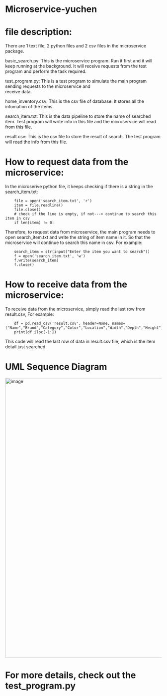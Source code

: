 # Microservice-yuchen
# file description:
There are 1 text file, 2 python files and 2 csv files in the microservice package.

basic_search.py: This is the microservice program. Run it first and it will keep running at the background.
                 It will receive requests from the test program and perform the task required.

test_program.py: This is a test program to simulate the main program sending requests to the microservice and  
                 receive data.

home_inventory.csv: This is the csv file of database. It stores all the infomation of the items.

search_item.txt: This is the data pipeline to store the name of searched item. Test program will write info in this
                 file and the microservice will read from this file.

result.csv: This is the csv file to store the result of search. The test program will read the info from this file.

# How to request data from the microservice:
In the microserive python file, it keeps checking if there is a string in the search_item.txt:

        file = open('search_item.txt', 'r')
        item = file.readline()
        file.close()
        # check if the line is empty, if not---> continue to search this item in csv
        if len(item) != 0:
        
Therefore, to request data from microservice, the main program needs to open search_item.txt and write the string of item name in it. So that the microservice will continue to search this name in csv.
For example:

        search_item = str(input("Enter the item you want to search"))
        f = open('search_item.txt', 'w')
        f.write(search_item)
        f.close()

# How to receive data from the microservice:
To receive data from the microservice, simply read the last row from result.csv, For example:

        df = pd.read_csv('result.csv', header=None, names=["Name","Brand","Category","Color","Location","Width","Depth","Height","Price","Link"])
        print(df.iloc[-1:])

This code will read the last row of data in result.csv file, which is the item detail just searched.


# UML Sequence Diagram
<img width="897" alt="image" src="https://user-images.githubusercontent.com/56098703/218611000-d79ae150-2d22-4c94-bf16-5f8852960346.png">

# For more details, check out the test_program.py





    

